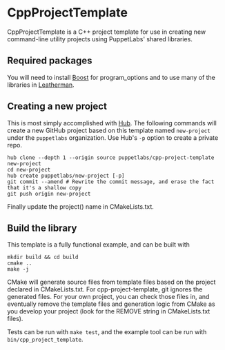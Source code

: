 # CppProjectTemplate

CppProjectTemplate is a C++ project template for use in creating new command-line utility projects using PuppetLabs' shared libraries.

## Required packages

You will need to install [Boost](http://boost.org) for program_options and to use many of the libraries in [Leatherman](https://github.com/puppetlabs/leatherman).

## Creating a new project

This is most simply accomplished with [Hub](https://hub.github.com/). The following commands will create a new GitHub project based on this template named `new-project` under the `puppetlabs` organization. Use Hub's `-p` option to create a private repo.

```
hub clone --depth 1 --origin source puppetlabs/cpp-project-template new-project
cd new-project
hub create puppetlabs/new-project [-p]
git commit --amend # Rewrite the commit message, and erase the fact that it's a shallow copy
git push origin new-project
```

Finally update the project() name in CMakeLists.txt.

## Build the library

This template is a fully functional example, and can be built with

```
mkdir build && cd build
cmake ..
make -j
```

CMake will generate source files from template files based on the project declared in CMakeLists.txt. For cpp-project-template, git ignores the generated files. For your own project, you can check those files in, and eventually remove the template files and generation logic from CMake as you develop your project (look for the REMOVE string in CMakeLists.txt files).

Tests can be run with `make test`, and the example tool can be run with `bin/cpp_project_template`.
